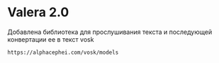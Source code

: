 # Valera 2.0

Добавлена библиотека для прослушивания текста и последующей конвертации ее в текст vosk

```Для ее установки
https://alphacephei.com/vosk/models
```

